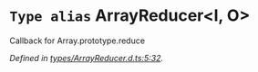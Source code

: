 # `Type alias` ArrayReducer\<I, O>

Callback for Array.prototype.reduce

*Defined in [types/ArrayReducer.d.ts:5:32](https://github.com/Alorel/rxutils/blob/9057654/projects/rxutils/types/ArrayReducer.d.ts#L5).*